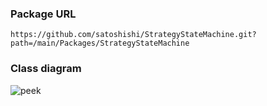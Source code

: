 ### Package URL

```
https://github.com/satoshishi/StrategyStateMachine.git?path=/main/Packages/StrategyStateMachine
```
### Class diagram 

![peek](https://user-images.githubusercontent.com/20067832/125752289-243979ab-3d99-4dee-8110-125f25db8cb4.png)

